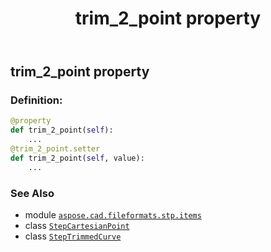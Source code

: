 ﻿---
title: trim_2_point property
second_title: Aspose.CAD for Python via .NET API References
description: 
type: docs
weight: 110
url: /python-net/aspose.cad.fileformats.stp.items/steptrimmedcurve/trim_2_point/
is_root: false
---

## trim_2_point property

### Definition:
```python
@property
def trim_2_point(self):
    ...
@trim_2_point.setter
def trim_2_point(self, value):
    ...
```

### See Also
* module [`aspose.cad.fileformats.stp.items`](../../)
* class [`StepCartesianPoint`](/cad/python-net/aspose.cad.fileformats.stp.items/stepcartesianpoint)
* class [`StepTrimmedCurve`](/cad/python-net/aspose.cad.fileformats.stp.items/steptrimmedcurve)
